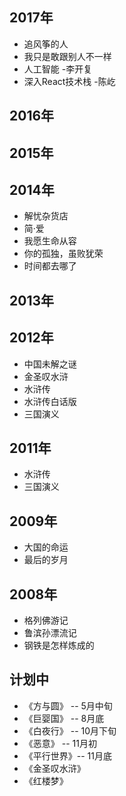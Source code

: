 ## 2017年
- 追风筝的人
- 我只是敢跟别人不一样
- 人工智能 -李开复
- 深入React技术栈 -陈屹

## 2016年


## 2015年

## 2014年
- 解忧杂货店
- 简·爱
- 我愿生命从容
- 你的孤独，虽败犹荣
- 时间都去哪了

## 2013年

## 2012年
- 中国未解之谜
- 金圣叹水浒
- 水浒传
- 水浒传白话版
- 三国演义

## 2011年
- 水浒传
- 三国演义

## 2009年
- 大国的命运
- 最后的岁月

## 2008年
- 格列佛游记
- 鲁滨孙漂流记
- 钢铁是怎样炼成的


## 计划中
- 《方与圆》 -- 5月中旬
- 《巨婴国》 -- 8月底
- 《白夜行》 -- 10月下旬
- 《恶意》 -- 11月初
- 《平行世界》-- 11月底
- 《金圣叹水浒》
- 《红楼梦》